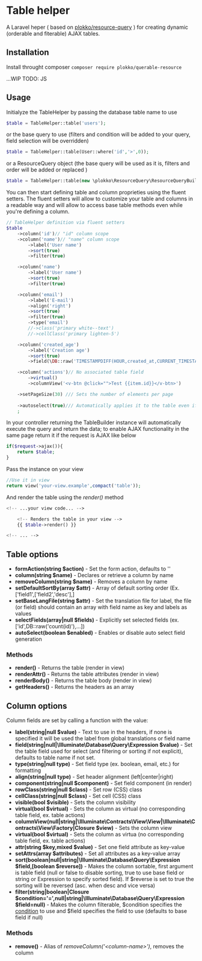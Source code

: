 # Table helper
A Laravel heper ( based on [plokko/resource-query](https://github.com/plokko/resource-query) ) for creating dynamic (orderable and fiterable) AJAX tables.

## Installation
Install throught composer `composer require plokko/querable-resource`

...WIP
TODO: JS
## Usage
Initialyze the TableHelper by passing the database table name to use
```php
$table = TableHelper::table('users');
```
or the base query to use (filters and condition will be added to your query, field selection will be overridden)
```php
$table = TableHelper::table(User::where('id','>',0));
```
or a ResourceQuery object (the base query will be used as it is, filters and order will be added or replaced )
```php
$table = TableHelper::table(new \plokko\ResourceQuery\ResourceQueryBuilder());
```

You can then start defining table and column proprieties using the fluent setters.
The fluent setters will allow to customize your table and columns in a readable way and will allow to access base table methods even while you're defining a column.
```php
// TableHelper definition via fluent setters
$table
    ->column('id')// "id" column scope
    ->column('name')// "name" column scope
        ->label('User name')
        ->sort(true)
        ->filter(true)

    ->column('name')
        ->label('User name')
        ->sort(true)
        ->filter(true)

    ->column('email')
        ->label('E-mail')
        ->align('right')
        ->sort(true)
        ->filter(true)
        ->type('email')
        //->class('primary white--text')
        //->cellClass('primary lighten-5')

    ->column('created_age')
        ->label('Creation age')
        ->sort(true)
        ->field(\DB::raw('TIMESTAMPDIFF(HOUR,created_at,CURRENT_TIMESTAMP )'))

    ->column('actions')// No associated table field
        ->virtual()
        ->columnView('<v-btn @click="">Test {{item.id}}</v-btn>')

    ->setPageSize(30) /// Sets the number of elements per page
    
    ->autoselect(true)/// Automatically applies it to the table even if in field scope
    ;


```
In your controller returning the TableBuilder instance will automatically execute the query and return the data;
to enable AJAX functionality in the same page return it if the request is AJAX like below
```php
if($request->ajax()){
    return $table;
}
```
Pass the instance on your view
```php
//Use it in view
return view('your-view.example',compact('table'));
```
And render the table using the *render()* method
```php
<!-- ...your view code... -->

    <!-- Renders the table in your view -->
    {{ $table->render() }}

<!-- ... -->
```

## Table options

* **formAction(string $action)** - Set the form action, defaults to ''
* **column(string $name)** - Declares or retrieve a column by name
* **removeColumn(string $name)** - Removes a column by name
* **setDefaultSortBy(array $attr)** - Array of default sorting order (Ex. ['field1',['field2','desc'],]
* **setBaseLangFile(string $attr)** - Set the translation file for label, the file (or field) should contain an array with field name as key and labels as values
* **selectFields(array|null $fields)** - Explicitly set selected fields (ex. ['id',DB::raw('count(id)'),...])
* **autoSelect(boolean $enabled)** - Enables or disable auto select field generation

### Methods

* **render()** - Returns the table (render in view)
* **renderAttr()** - Returns the table attributes (render in view)
* **renderBody()** - Returns the table body (render in view)
* **getHeaders()** - Returns the headers as an array

## Column options

Column fields are set by calling a function with the value:
* **label(string|null $value)** - Text to use in the headers, if none is specified it will be used the label from global translations or field name
* **field(string|null|\Illuminate\Database\Query\Expression $value)** - Set the table field used for select (and filtering or sorting if not explicit), defaults to table name if not set.
* **type(string|null type)** - Set field type (ex. boolean, email, etc.) for formatting
* **align(string|null type)** - Set header alignment (left|center|right)
* **component(string|null $component)** - Set field component (in render)
* **rowClass(string|null $class)** - Set row (CSS) class
* **cellClass(string|null $class)** - Set cell (CSS) class
* **visible(bool $visible)** - Sets the column visibility
* **virtual(bool $virtual)** - Sets the column as virtual (no corresponding table field, ex. table actions)
* **columnView(null|string|\Illuminate\Contracts\View\View|\Illuminate\Contracts\View\Factory|Closure $view)** - Sets the column view
* **virtual(bool $virtual)** - Sets the column as virtua (no corresponding table field, ex. table actions)
* **attr(string $key,mixed $value)** - Set one field attribute as key-value
* **setAttrs(array $attributes)** - Set all attributes as a key-value array
* **sort(boolean|null|string|\Illuminate\Database\Query\Expression $field,[boolean $reverse])** - Makes the column sortable, first argument is table field (null or false to disable sorting, true to use base field or string or Expression to specify sorted field). If $reverse is set to true the sorting will be reversed (asc. when desc and vice versa)
* **filter(string|boolean|Closure $condition='=',null|string|\Illuminate\Database\Query\Expression $field=null)** - Makes the column filterable, $condition specifies the [condition](https://github.com/plokko/resource-query/wiki/Filtering#defining-filters) to use and $field specifies the field to use (defaults to base field if null)

### Methods
* **remove()** - Alias of *removeColumn('\<column-name>')*, removes the column
